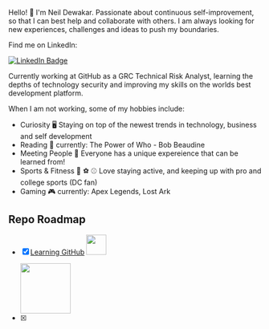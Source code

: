 
Hello! 👋 I'm Neil Dewakar. Passionate about continuous self-improvement, so that I can best help and collaborate with others. I am always looking for new experiences, challenges and ideas to push my boundaries. 

Find me on LinkedIn: <div id="badges"> <a href="https://www.linkedin.com/in/neil-dewakar-785233113/">
    <img src="https://img.shields.io/badge/LinkedIn-blue?style=for-the-badge&logo=linkedin&logoColor=red" alt="LinkedIn Badge"/>
  </a>
</div>

Currently working at GitHub as a GRC Technical Risk Analyst, learning the depths of technology security and improving my skills on the worlds best development platform.  


When I am not working, some of my hobbies include:
- Curiosity 🖥️ Staying on top of the newest trends in technology, business and self development
- Reading 📖 currently: The Power of Who - Bob Beaudine
- Meeting People 🤝 Everyone has a unique expereience that can be learned from!
- Sports & Fitness 🏈 ⚽ ⚾ Love staying active, and keeping up with pro and college sports (DC fan)
- Gaming 🎮 currently: Apex Legends, Lost Ark



## Repo Roadmap

- [x] [Learning GitHub](https://github.com/ndewakar/Learning-GH) <img src="https://media.giphy.com/media/du3J3cXyzhj75IOgvA/giphy.gif" width="40" height="40"/> 

    <img src="https://media.giphy.com/media/cnhpl4IeYgU7MCBdV2/giphy.gif" width="100" height="100"/>
- [x] 

